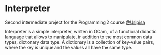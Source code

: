 # Interpreter
Second intermediate project for the Programming 2 course [@Unipisa](https://github.com/Unipisa)

Interpreter is a simple interpreter, written in OCaml, of a functional didactic language that allows to manipulate, in addition to the most common data types, dictionary data type.
A dictionary is a collection of key-value pairs, where the key is unique and the values all have the same type.
